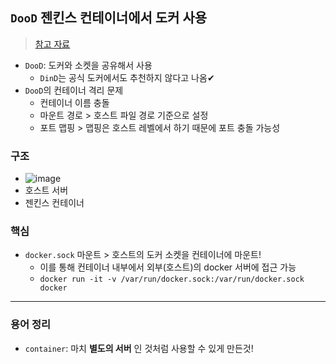 ## `DooD` 젠킨스 컨테이너에서 도커 사용
> [참고 자료](https://bitgadak.tistory.com/3)
- `DooD`: 도커와 소켓을 공유해서 사용
  - `DinD`는 공식 도커에서도 추천하지 않다고 나옴✔
- `DooD`의 컨테이너 격리 문제
  - 컨테이너 이름 충돌
  - 마운트 경로 > 호스트 파일 경로 기준으로 설정
  - 포트 맵핑 > 맵핑은 호스트 레벨에서 하기 때문에 포트 충돌 가능성
### 구조
- ![image](https://user-images.githubusercontent.com/61215550/168514444-0dd2dcc4-d4f3-4fb3-8a6f-7b9710fae1d1.png)
- 호스트 서버
- 젠킨스 컨테이너

### 핵심
- `docker.sock` 마운트 > 호스트의 도커 소켓을 컨테이너에 마운트!
  - 이를 통해 컨테이너 내부에서 외부(호스트)의 docker 서버에 접근 가능
  - `docker run -it -v /var/run/docker.sock:/var/run/docker.sock docker` 
---
### 용어 정리
- `container`: 마치 __별도의 서버__ 인 것처럼 사용할 수 있게 만든것!


